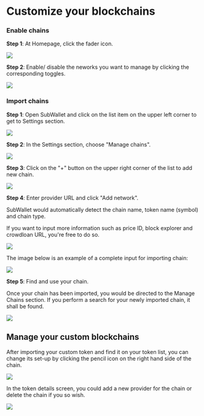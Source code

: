 # Customize your blockchains

### **Enable chains**

**Step 1**: At Homepage, click the fader icon.

![](<../.gitbook/assets/image (1149).png>)

**Step 2**: Enable/ disable the neworks you want to manage by clicking the corresponding toggles.&#x20;

![](<../.gitbook/assets/image (1544).png>)



### Import chains

**Step 1**: Open SubWallet and click on the list item on the upper left corner to get to Settings section.

![](<../.gitbook/assets/image (1166).png>)

**Step 2**: In the Settings section, choose "Manage chains".

![](<../.gitbook/assets/image (978).png>)

**Step 3**: Click on the "+" button on the upper right corner of the list to add new chain.

![](<../.gitbook/assets/image (1529).png>)

**Step 4**: Enter provider URL and click "Add network".

SubWallet would automatically detect the chain name, token name (symbol) and chain type.&#x20;

If you want to input more information such as price ID, block explorer and crowdloan URL, you're free to do so.&#x20;

![](<../.gitbook/assets/image (1001).png>)

The image below is an example of a complete input for importing chain:

![](<../.gitbook/assets/image (1435).png>)



**Step 5**: Find and use your chain.

Once your chain has been imported, you would be directed to the Manage Chains section. If you perform a search for your newly imported chain, it shall be found.&#x20;

![](<../.gitbook/assets/image (1012).png>)



## Manage your custom blockchains

After importing your custom token and find it on your token list, you can change its set-up by clicking the pencil icon on the right hand side of the chain.

![](<../.gitbook/assets/image (1092).png>)

In the token details screen, you could add a new provider for the chain or delete the chain if you so wish.&#x20;

![](<../.gitbook/assets/image (1117).png>)
